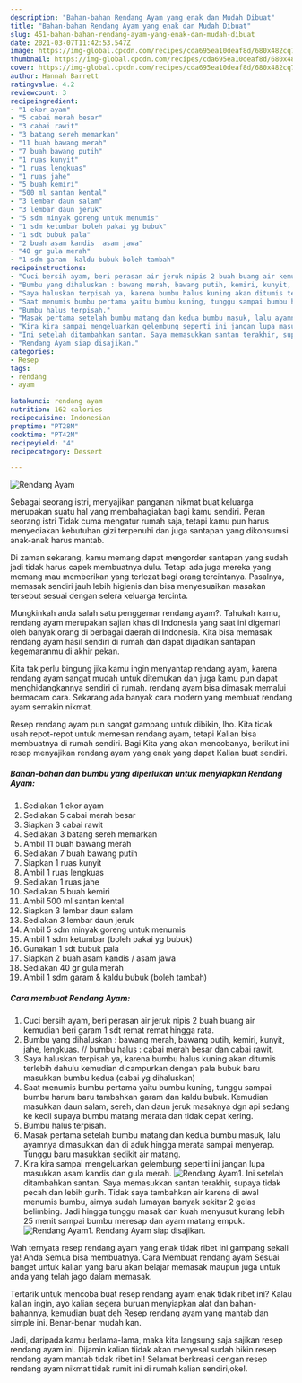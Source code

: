 ```yaml
---
description: "Bahan-bahan Rendang Ayam yang enak dan Mudah Dibuat"
title: "Bahan-bahan Rendang Ayam yang enak dan Mudah Dibuat"
slug: 451-bahan-bahan-rendang-ayam-yang-enak-dan-mudah-dibuat
date: 2021-03-07T11:42:53.547Z
image: https://img-global.cpcdn.com/recipes/cda695ea10deaf8d/680x482cq70/rendang-ayam-foto-resep-utama.jpg
thumbnail: https://img-global.cpcdn.com/recipes/cda695ea10deaf8d/680x482cq70/rendang-ayam-foto-resep-utama.jpg
cover: https://img-global.cpcdn.com/recipes/cda695ea10deaf8d/680x482cq70/rendang-ayam-foto-resep-utama.jpg
author: Hannah Barrett
ratingvalue: 4.2
reviewcount: 3
recipeingredient:
- "1 ekor ayam"
- "5 cabai merah besar"
- "3 cabai rawit"
- "3 batang sereh memarkan"
- "11 buah bawang merah"
- "7 buah bawang putih"
- "1 ruas kunyit"
- "1 ruas lengkuas"
- "1 ruas jahe"
- "5 buah kemiri"
- "500 ml santan kental"
- "3 lembar daun salam"
- "3 lembar daun jeruk"
- "5 sdm minyak goreng untuk menumis"
- "1 sdm ketumbar boleh pakai yg bubuk"
- "1 sdt bubuk pala"
- "2 buah asam kandis  asam jawa"
- "40 gr gula merah"
- "1 sdm garam  kaldu bubuk boleh tambah"
recipeinstructions:
- "Cuci bersih ayam, beri perasan air jeruk nipis 2 buah buang air kemudian beri garam 1 sdt remat remat hingga rata."
- "Bumbu yang dihaluskan : bawang merah, bawang putih, kemiri, kunyit, jahe, lengkuas. // bumbu halus : cabai merah besar dan cabai rawit."
- "Saya haluskan terpisah ya, karena bumbu halus kuning akan ditumis terlebih dahulu kemudian dicampurkan dengan pala bubuk baru masukkan bumbu kedua (cabai yg dihaluskan)"
- "Saat menumis bumbu pertama yaitu bumbu kuning, tunggu sampai bumbu harum baru tambahkan garam dan kaldu bubuk. Kemudian masukkan daun salam, sereh, dan daun jeruk masaknya dgn api sedang ke kecil supaya bumbu matang merata dan tidak cepat kering."
- "Bumbu halus terpisah."
- "Masak pertama setelah bumbu matang dan kedua bumbu masuk, lalu ayamnya dimasukkan dan di aduk hingga merata sampai menyerap. Tunggu baru masukkan sedikit air matang."
- "Kira kira sampai mengeluarkan gelembung seperti ini jangan lupa masukkan asam kandis dan gula merah."
- "Ini setelah ditambahkan santan. Saya memasukkan santan terakhir, supaya tidak pecah dan lebih gurih. Tidak saya tambahkan air karena di awal menumis bumbu, airnya sudah lumayan banyak sekitar 2 gelas belimbing. Jadi hingga tunggu masak dan kuah menyusut kurang lebih 25 menit sampai bumbu meresap dan ayam matang empuk."
- "Rendang Ayam siap disajikan."
categories:
- Resep
tags:
- rendang
- ayam

katakunci: rendang ayam 
nutrition: 162 calories
recipecuisine: Indonesian
preptime: "PT28M"
cooktime: "PT42M"
recipeyield: "4"
recipecategory: Dessert

---
```



![Rendang Ayam](https://img-global.cpcdn.com/recipes/cda695ea10deaf8d/680x482cq70/rendang-ayam-foto-resep-utama.jpg)

Sebagai seorang istri, menyajikan panganan nikmat buat keluarga merupakan suatu hal yang membahagiakan bagi kamu sendiri. Peran seorang istri Tidak cuma mengatur rumah saja, tetapi kamu pun harus menyediakan kebutuhan gizi terpenuhi dan juga santapan yang dikonsumsi anak-anak harus mantab.

Di zaman  sekarang, kamu memang dapat mengorder santapan yang sudah jadi tidak harus capek membuatnya dulu. Tetapi ada juga mereka yang memang mau memberikan yang terlezat bagi orang tercintanya. Pasalnya, memasak sendiri jauh lebih higienis dan bisa menyesuaikan masakan tersebut sesuai dengan selera keluarga tercinta. 



Mungkinkah anda salah satu penggemar rendang ayam?. Tahukah kamu, rendang ayam merupakan sajian khas di Indonesia yang saat ini digemari oleh banyak orang di berbagai daerah di Indonesia. Kita bisa memasak rendang ayam hasil sendiri di rumah dan dapat dijadikan santapan kegemaranmu di akhir pekan.

Kita tak perlu bingung jika kamu ingin menyantap rendang ayam, karena rendang ayam sangat mudah untuk ditemukan dan juga kamu pun dapat menghidangkannya sendiri di rumah. rendang ayam bisa dimasak memalui bermacam cara. Sekarang ada banyak cara modern yang membuat rendang ayam semakin nikmat.

Resep rendang ayam pun sangat gampang untuk dibikin, lho. Kita tidak usah repot-repot untuk memesan rendang ayam, tetapi Kalian bisa membuatnya di rumah sendiri. Bagi Kita yang akan mencobanya, berikut ini resep menyajikan rendang ayam yang enak yang dapat Kalian buat sendiri.

<!--inarticleads1-->

##### Bahan-bahan dan bumbu yang diperlukan untuk menyiapkan Rendang Ayam:

1. Sediakan 1 ekor ayam
1. Sediakan 5 cabai merah besar
1. Siapkan 3 cabai rawit
1. Sediakan 3 batang sereh memarkan
1. Ambil 11 buah bawang merah
1. Sediakan 7 buah bawang putih
1. Siapkan 1 ruas kunyit
1. Ambil 1 ruas lengkuas
1. Sediakan 1 ruas jahe
1. Sediakan 5 buah kemiri
1. Ambil 500 ml santan kental
1. Siapkan 3 lembar daun salam
1. Sediakan 3 lembar daun jeruk
1. Ambil 5 sdm minyak goreng untuk menumis
1. Ambil 1 sdm ketumbar (boleh pakai yg bubuk)
1. Gunakan 1 sdt bubuk pala
1. Siapkan 2 buah asam kandis / asam jawa
1. Sediakan 40 gr gula merah
1. Ambil 1 sdm garam &amp; kaldu bubuk (boleh tambah)




<!--inarticleads2-->

##### Cara membuat Rendang Ayam:

1. Cuci bersih ayam, beri perasan air jeruk nipis 2 buah buang air kemudian beri garam 1 sdt remat remat hingga rata.
1. Bumbu yang dihaluskan : bawang merah, bawang putih, kemiri, kunyit, jahe, lengkuas. // bumbu halus : cabai merah besar dan cabai rawit.
1. Saya haluskan terpisah ya, karena bumbu halus kuning akan ditumis terlebih dahulu kemudian dicampurkan dengan pala bubuk baru masukkan bumbu kedua (cabai yg dihaluskan)
1. Saat menumis bumbu pertama yaitu bumbu kuning, tunggu sampai bumbu harum baru tambahkan garam dan kaldu bubuk. Kemudian masukkan daun salam, sereh, dan daun jeruk masaknya dgn api sedang ke kecil supaya bumbu matang merata dan tidak cepat kering.
1. Bumbu halus terpisah.
1. Masak pertama setelah bumbu matang dan kedua bumbu masuk, lalu ayamnya dimasukkan dan di aduk hingga merata sampai menyerap. Tunggu baru masukkan sedikit air matang.
1. Kira kira sampai mengeluarkan gelembung seperti ini jangan lupa masukkan asam kandis dan gula merah.
<img src="//assets-global.cpcdn.com/assets/icons/button_play-2c75c40dde080a61004c1f40b05d8f140eaff45d7e9e6481dc71c63d2e7c4909.png" alt="Rendang Ayam">1. Ini setelah ditambahkan santan. Saya memasukkan santan terakhir, supaya tidak pecah dan lebih gurih. Tidak saya tambahkan air karena di awal menumis bumbu, airnya sudah lumayan banyak sekitar 2 gelas belimbing. Jadi hingga tunggu masak dan kuah menyusut kurang lebih 25 menit sampai bumbu meresap dan ayam matang empuk.
<img src="//assets-global.cpcdn.com/assets/icons/button_play-2c75c40dde080a61004c1f40b05d8f140eaff45d7e9e6481dc71c63d2e7c4909.png" alt="Rendang Ayam">1. Rendang Ayam siap disajikan.




Wah ternyata resep rendang ayam yang enak tidak ribet ini gampang sekali ya! Anda Semua bisa membuatnya. Cara Membuat rendang ayam Sesuai banget untuk kalian yang baru akan belajar memasak maupun juga untuk anda yang telah jago dalam memasak.

Tertarik untuk mencoba buat resep rendang ayam enak tidak ribet ini? Kalau kalian ingin, ayo kalian segera buruan menyiapkan alat dan bahan-bahannya, kemudian buat deh Resep rendang ayam yang mantab dan simple ini. Benar-benar mudah kan. 

Jadi, daripada kamu berlama-lama, maka kita langsung saja sajikan resep rendang ayam ini. Dijamin kalian tiidak akan menyesal sudah bikin resep rendang ayam mantab tidak ribet ini! Selamat berkreasi dengan resep rendang ayam nikmat tidak rumit ini di rumah kalian sendiri,oke!.

